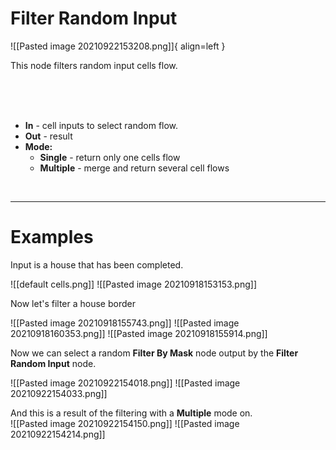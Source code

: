 # **Filter Random Input**
 
![[Pasted image 20210922153208.png]]{ align=left }  

This node filters random input cells flow. 

<br /><br /><br />

- **In** -  cell inputs to select random flow.
- **Out** - result
- **Mode:**
	- **Single** - return only one cells flow
	- **Multiple** - merge and return several cell flows

<br />

--------

# Examples
Input is a house that has been completed.  

![[default cells.png]]
![[Pasted image 20210918153153.png]]

Now let's filter a house border  

![[Pasted image 20210918155743.png]]
![[Pasted image 20210918160353.png]]
![[Pasted image 20210918155914.png]]

Now we can select a random **Filter By Mask** node output by the **Filter Random Input** node.  

![[Pasted image 20210922154018.png]]
![[Pasted image 20210922154033.png]]

And this is a result of the filtering with a **Multiple** mode on.  
![[Pasted image 20210922154150.png]]
![[Pasted image 20210922154214.png]]